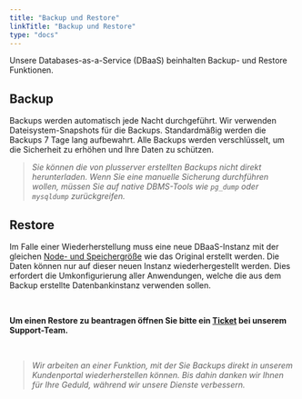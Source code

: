 ```yaml
---
title: "Backup und Restore"
linkTitle: "Backup und Restore"
type: "docs"
---
```


Unsere Databases-as-a-Service (DBaaS) beinhalten Backup- und Restore Funktionen.

## Backup

Backups werden automatisch jede Nacht durchgeführt. Wir verwenden Dateisystem-Snapshots für die Backups. Standardmäßig werden die Backups 7 Tage lang aufbewahrt. Alle Backups werden verschlüsselt, um die Sicherheit zu erhöhen und Ihre Daten zu schützen.

>*Sie können die von *plusserver* erstellten Backups nicht direkt herunterladen. Wenn Sie eine manuelle Sicherung durchführen wollen, müssen Sie auf native DBMS-Tools wie ```pg_dump``` oder ```mysqldump``` zurückgreifen.*

## Restore

Im Falle einer Wiederherstellung muss eine neue DBaaS-Instanz mit der gleichen [Node- und Speichergröße](../../documentation/nodesize/) wie das Original erstellt werden. Die Daten können nur auf dieser neuen Instanz wiederhergestellt werden. Dies erfordert die Umkonfigurierung aller Anwendungen, welche die aus dem Backup erstellte Datenbankinstanz verwenden sollen.

<br>

**Um einen Restore zu beantragen öffnen Sie bitte ein [Ticket](<https://customerservice.plusserver.com/support/ticket-create>) bei unserem Support-Team.**

<br>

>*Wir arbeiten an einer Funktion, mit der Sie Backups direkt in unserem Kundenportal wiederherstellen können. Bis dahin danken wir Ihnen für Ihre Geduld, während wir unsere Dienste verbessern.*
